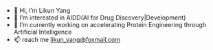 - 👋 Hi, I’m Likun Yang
- 👀 I’m interested in AIDD(AI for Drug Discovery|Development)
- 🌱 I’m currently working on accelerating Protein Engineering through Artificial Intelligence
- 📫 reach me likun_yang@foxmail.com

<!---
likun1212/likun1212 is a ✨ special ✨ repository because its `README.md` (this file) appears on your GitHub profile.
You can click the Preview link to take a look at your changes.
--->
